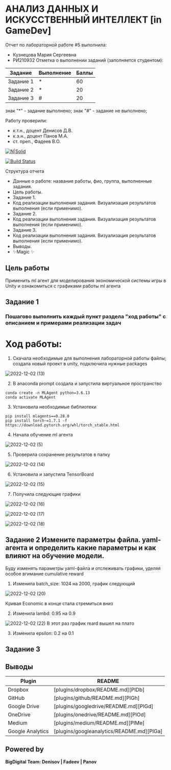 # АНАЛИЗ ДАННЫХ И ИСКУССТВЕННЫЙ ИНТЕЛЛЕКТ [in GameDev]
Отчет по лабораторной работе #5 выполнила:
- Кузнецова Мария Сергеевна
- РИ210932
Отметка о выполнении заданий (заполняется студентом):

| Задание | Выполнение | Баллы |
| ------ | ------ | ------ |
| Задание 1 | * | 60 |
| Задание 2 | * | 20 |
| Задание 3 | # | 20 |

знак "*" - задание выполнено; знак "#" - задание не выполнено;

Работу проверили:
- к.т.н., доцент Денисов Д.В.
- к.э.н., доцент Панов М.А.
- ст. преп., Фадеев В.О.

[![N|Solid](https://cldup.com/dTxpPi9lDf.thumb.png)](https://nodesource.com/products/nsolid)

[![Build Status](https://travis-ci.org/joemccann/dillinger.svg?branch=master)](https://travis-ci.org/joemccann/dillinger)

Структура отчета

- Данные о работе: название работы, фио, группа, выполненные задания.
- Цель работы.
- Задание 1.
- Код реализации выполнения задания. Визуализация результатов выполнения (если применимо).
- Задание 2.
- Код реализации выполнения задания. Визуализация результатов выполнения (если применимо).
- Задание 3.
- Код реализации выполнения задания. Визуализация результатов выполнения (если применимо).
- Выводы.
- ✨Magic ✨

## Цель работы

Применить ml агент для моделирования экономической системы игры в Unity и ознакомиться с графиками работы ml агента

## Задание 1
### Пошагово выполнить каждый пункт раздела "ход работы" с описанием и примерами реализации задач
# Ход работы:

1) Скачала необходимые для выполнения лабораторной работы файлы; создала новый проект в unity, подключила нужные packages

![2022-12-02 (13)](https://user-images.githubusercontent.com/113997426/205327725-3bc4e14c-2695-4a5d-b209-c7b2207a3996.png)

2) В anaconda prompt создала и запустила виртуальное пространство

```
conda create -n MLAgent python=3.6.13
conda activate MLAgent
```

3) Установила необходимые библиотеки

```
pip install mlagents==0.28.0
pip install torch~=1.7.1 -f https://download.pytorch.org/whl/torch_stable.html
```

4) Начала обучение ml агента

![2022-12-02 (5)](https://user-images.githubusercontent.com/113997426/205328787-98e1e80c-e6d2-45aa-889f-91acb17581d6.png)

5) Проверила сохранение результатов в папку

![2022-12-02 (14)](https://user-images.githubusercontent.com/113997426/205328897-c99ed900-aeb5-4445-bd48-ab0988a99b35.png)

6) Установила и запустила TensorBoard

![2022-12-02 (15)](https://user-images.githubusercontent.com/113997426/205329095-27152e8b-f150-42b1-9a58-57912b6f348e.png)

7) Получила следующие графики

![2022-12-02 (16)](https://user-images.githubusercontent.com/113997426/205329163-de28ff3e-bac1-4e43-8f4c-4bab33a90809.png)

![2022-12-02 (17)](https://user-images.githubusercontent.com/113997426/205329339-1a88b6e4-44e2-4396-9a90-1dfd42df6e80.png)

![2022-12-02 (18)](https://user-images.githubusercontent.com/113997426/205329355-887a33f6-dfba-4257-9af5-15484d4a66d9.png)


## Задание 2 Измените параметры файла. yaml-агента и определить какие параметры и как влияют на обучение модели.

Буду изменять параметры yaml-файла и отслеживать графики, уделяя особое вгимание cumulative reward

1) Изменила batch_size: 1024 на 2000, график следующий

![2022-12-02 (20)](https://user-images.githubusercontent.com/113997426/205330348-a455ee3d-281e-4340-b20e-65a82d147cf8.png)

Кривая Economic в конце стала стремиться вниз

2) Изменила lambd: 0.95 на 0.9

![2022-12-02 (22)](https://user-images.githubusercontent.com/113997426/205334728-34a8394e-8d26-4a2f-b8e0-9b108f333271.png)
В этот раз график reard вышел на плато 

3) Изменила epsilon: 0.2 на 0.1 



## Задание 3


## Выводы




| Plugin | README |
| ------ | ------ |
| Dropbox | [plugins/dropbox/README.md][PlDb] |
| GitHub | [plugins/github/README.md][PlGh] |
| Google Drive | [plugins/googledrive/README.md][PlGd] |
| OneDrive | [plugins/onedrive/README.md][PlOd] |
| Medium | [plugins/medium/README.md][PlMe] |
| Google Analytics | [plugins/googleanalytics/README.md][PlGa] |

## Powered by

**BigDigital Team: Denisov | Fadeev | Panov**
